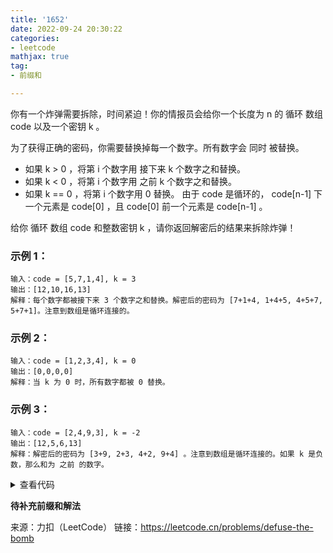 ```yaml
---
title: '1652'
date: 2022-09-24 20:30:22
categories:
- leetcode
mathjax: true
tag:
- 前缀和

---
```


你有一个炸弹需要拆除，时间紧迫！你的情报员会给你一个长度为 n 的 循环 数组 code 以及一个密钥 k 。

为了获得正确的密码，你需要替换掉每一个数字。所有数字会 同时 被替换。

- 如果 k > 0 ，将第 i 个数字用 接下来 k 个数字之和替换。
- 如果 k < 0 ，将第 i 个数字用 之前 k 个数字之和替换。
- 如果 k == 0 ，将第 i 个数字用 0 替换。
由于 code 是循环的， code[n-1] 下一个元素是 code[0] ，且 code[0] 前一个元素是 code[n-1] 。

给你 循环 数组 code 和整数密钥 k ，请你返回解密后的结果来拆除炸弹！

### 示例 1：

```
输入：code = [5,7,1,4], k = 3
输出：[12,10,16,13]
解释：每个数字都被接下来 3 个数字之和替换。解密后的密码为 [7+1+4, 1+4+5, 4+5+7, 5+7+1]。注意到数组是循环连接的。
```
### 示例 2：

```
输入：code = [1,2,3,4], k = 0
输出：[0,0,0,0]
解释：当 k 为 0 时，所有数字都被 0 替换。
```
### 示例 3：

```
输入：code = [2,4,9,3], k = -2
输出：[12,5,6,13]
解释：解密后的密码为 [3+9, 2+3, 4+2, 9+4] 。注意到数组是循环连接的。如果 k 是负数，那么和为 之前 的数字。
```
<details><summary>查看代码</summary><pre><code>
class Solution {
public:
    vector<int> decrypt(vector<int>& code, int k) {
        vector<int> ans(code.size());
        if (k == 0) {
            for (size_t i = 0; i < code.size(); i++) {
                ans[i] = 0;
            }
        }
        if (k > 0) {
            int sum = 0;
            for (int i = 0; i < k; i++) {
                sum += code[i];
            }
            for (int i = 0; i < code.size(); i++) {
                sum -= code[i];
                sum += code[(i + k) % code.size()];
                ans[i] = sum;
            }
        }
        if (k < 0) {
            int sum = 0;
            for (int i = code.size() - 1; i > code.size() + k - 1; i--) {
                sum += code[i];
            }
            for (int i = code.size() - 1; i >= 0; i--) {
                sum -= code[i];
                sum += code[((i + k) + code.size()) % code.size()];
                ans[i] = sum;
            }
        }
        return ans;
    }
};
</code></pre></details>

**待补充前缀和解法**

来源：力扣（LeetCode）
链接：https://leetcode.cn/problems/defuse-the-bomb